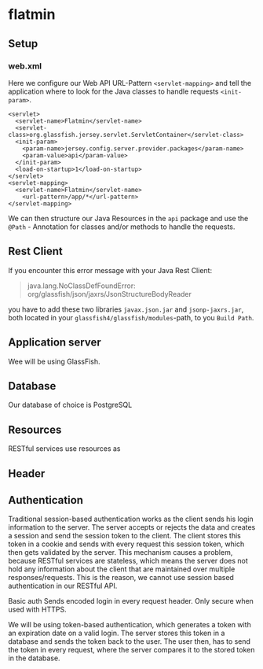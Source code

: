 # flatmin

## Setup

### web.xml
Here we configure our Web API URL-Pattern `<servlet-mapping>` and tell the application where to look for the Java classes to handle requests `<init-param>`.
```
<servlet>
  <servlet-name>Flatmin</servlet-name>
  <servlet-class>org.glassfish.jersey.servlet.ServletContainer</servlet-class>
  <init-param>
  	<param-name>jersey.config.server.provider.packages</param-name>
  	<param-value>api</param-value>
  </init-param>
  <load-on-startup>1</load-on-startup>
</servlet>
<servlet-mapping>
  <servlet-name>Flatmin</servlet-name>
  	<url-pattern>/app/*</url-pattern>
</servlet-mapping>
```
We can then structure our Java Resources in the `api` package and use the `@Path` - Annotation for classes and/or methods to handle the requests.

## Rest Client
If you encounter this error message with your Java Rest Client:

> java.lang.NoClassDefFoundError: org/glassfish/json/jaxrs/JsonStructureBodyReader

you have to add these two libraries `javax.json.jar` and `jsonp-jaxrs.jar`, both located in your `glassfish4/glassfish/modules`-path,  to you `Build Path`.

## Application server
Wee will be using GlassFish.

## Database
Our database of choice is PostgreSQL


## Resources
RESTful services use resources as


## Header

## Authentication

Traditional session-based authentication works as the client sends his login information to the server.
The server accepts or rejects the data and creates a session and send the session token to the client.
The client stores this token in a cookie and sends with every request this session token, which then gets validated by the server.
This mechanism causes a problem, because RESTful services are stateless, which means the server does not hold any information about the client that are maintained over multiple responses/requests.
This is the reason, we cannot use session based authentication in our RESTful API.

Basic auth
Sends encoded login in every request header. Only secure when used with HTTPS.

We will be using token-based authentication, which generates a token with an expiration date on a valid login. The server stores this token in a database and sends the token back to the user.
The user then, has to send the token in every request, where the server compares it to the stored token in the database.
